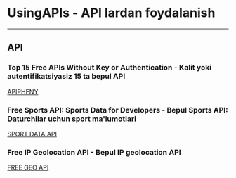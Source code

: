 # UsingAPIs - API lardan foydalanish
---
## API

### Top 15 Free APIs Without Key or Authentication - Kalit yoki autentifikatsiyasiz 15 ta bepul API
[APIPHENY](https://apipheny.io/free-api/)
### Free Sports API: Sports Data for Developers - Bepul Sports API: Daturchilar uchun sport ma'lumotlari
[SPORT DATA API](https://app.sportdataapi.com/documentation)
### Free IP Geolocation API - Bepul IP geolocation API
[FREE GEO API](https://freegeoip.app/)
